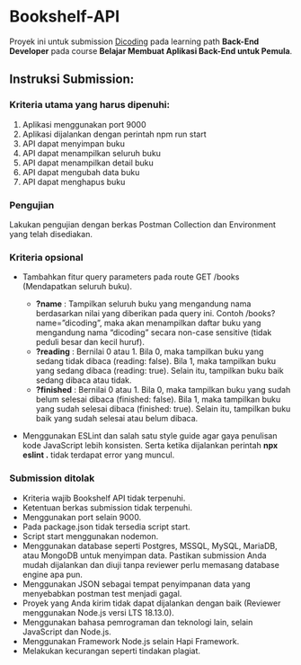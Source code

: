 # Bookshelf-API

Proyek ini untuk submission [Dicoding](dicoding.com) pada learning path **Back-End Developer** pada course **Belajar Membuat Aplikasi Back-End untuk Pemula**.

## Instruksi Submission:

### Kriteria utama yang harus dipenuhi:

1. Aplikasi menggunakan port 9000
2. Aplikasi dijalankan dengan perintah npm run start
3. API dapat menyimpan buku
4. API dapat menampilkan seluruh buku
5. API dapat menampilkan detail buku
6. API dapat mengubah data buku
7. API dapat menghapus buku

### Pengujian

Lakukan pengujian dengan berkas Postman Collection dan Environment yang telah disediakan.

### Kriteria opsional

- Tambahkan fitur query parameters pada route GET /books (Mendapatkan seluruh buku).

  - **?name** : Tampilkan seluruh buku yang mengandung nama berdasarkan nilai yang diberikan pada query ini. Contoh /books?name=”dicoding”, maka akan menampilkan daftar buku yang mengandung nama “dicoding” secara non-case sensitive (tidak peduli besar dan kecil huruf).
  - **?reading** : Bernilai 0 atau 1. Bila 0, maka tampilkan buku yang sedang tidak dibaca (reading: false). Bila 1, maka tampilkan buku yang sedang dibaca (reading: true). Selain itu, tampilkan buku baik sedang dibaca atau tidak.
  - **?finished** : Bernilai 0 atau 1. Bila 0, maka tampilkan buku yang sudah belum selesai dibaca (finished: false). Bila 1, maka tampilkan buku yang sudah selesai dibaca (finished: true). Selain itu, tampilkan buku baik yang sudah selesai atau belum dibaca.

- Menggunakan ESLint dan salah satu style guide agar gaya penulisan kode JavaScript lebih konsisten. Serta ketika dijalankan perintah **npx eslint .** tidak terdapat error yang muncul.

### Submission ditolak

- Kriteria wajib Bookshelf API tidak terpenuhi.
- Ketentuan berkas submission tidak terpenuhi.
- Menggunakan port selain 9000.
- Pada package.json tidak tersedia script start.
- Script start menggunakan nodemon.
- Menggunakan database seperti Postgres, MSSQL, MySQL, MariaDB, atau MongoDB untuk menyimpan data. Pastikan submission Anda mudah dijalankan dan diuji tanpa reviewer perlu memasang database engine apa pun.
- Menggunakan JSON sebagai tempat penyimpanan data yang menyebabkan postman test menjadi gagal.
- Proyek yang Anda kirim tidak dapat dijalankan dengan baik (Reviewer menggunakan Node.js versi LTS 18.13.0).
- Menggunakan bahasa pemrograman dan teknologi lain, selain JavaScript dan Node.js.
- Menggunakan Framework Node.js selain Hapi Framework.
- Melakukan kecurangan seperti tindakan plagiat.
